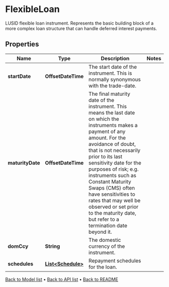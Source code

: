 

# FlexibleLoan

LUSID flexible loan instrument. Represents the basic building block of a more complex loan structure that  can handle deferred interest payments.

## Properties

| Name | Type | Description | Notes |
|------------ | ------------- | ------------- | -------------|
|**startDate** | **OffsetDateTime** | The start date of the instrument. This is normally synonymous with the trade-date. |  |
|**maturityDate** | **OffsetDateTime** | The final maturity date of the instrument. This means the last date on which the instruments makes a payment of any amount.  For the avoidance of doubt, that is not necessarily prior to its last sensitivity date for the purposes of risk; e.g. instruments such as  Constant Maturity Swaps (CMS) often have sensitivities to rates that may well be observed or set prior to the maturity date, but refer to a termination date beyond it. |  |
|**domCcy** | **String** | The domestic currency of the instrument. |  |
|**schedules** | [**List&lt;Schedule&gt;**](Schedule.md) | Repayment schedules for the loan. |  |



[Back to Model list](../README.md#documentation-for-models) &#8226; [Back to API list](../README.md#documentation-for-api-endpoints) &#8226; [Back to README](../README.md)


